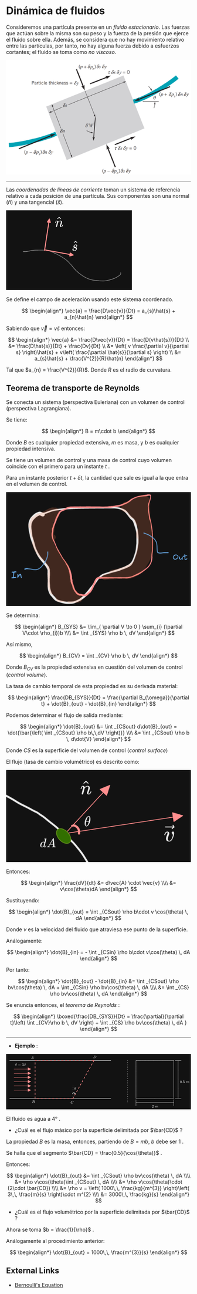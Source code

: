 # Dinámica de fluidos


Consideremos una partícula presente en un _fluido estacionario_. Las fuerzas que actúan sobre la misma son su peso y la fuerza de la presión que ejerce el fluido sobre ella. Además, se considera que no hay movimiento relativo entre las partículas, por tanto, no hay alguna fuerza debido a esfuerzos cortantes; el fluido se toma como _no viscoso_.




![](attachments/Pasted%20image%2020230522115438.png)



---

Las _coordenadas de líneas de corriente_ toman un sistema de referencia relativo a cada posición de una partícula. Sus componentes son una normal ($\hat{n}$) y una tangencial ($\hat{s}$).

![](attachments/Pasted%20image%2020230416142540.png)

Se define el campo de aceleración usando este sistema coordenado.

$$
\begin{align*}
	\vec{a} = \frac{D\vec{v}}{Dt} = a_{s}\hat{s} + a_{n}\hat{n}
\end{align*}
$$


Sabiendo que $\vec{v} = v\hat{s}$ entonces:

$$
\begin{align*}
	\vec{a} &= \frac{D\vec{v}}{Dt} = \frac{D(v\hat{s})}{Dt} \\
	&= \frac{D\hat{s}}{Dt} + \frac{Dv}{Dt} \\
	&= \left( v \frac{\partial v}{\partial s} \right)\hat{s} + v\left( \frac{\partial \hat{s}}{\partial s} \right) \\
	&= a_{s}\hat{s} + \frac{V^{2}}{R}\hat{n}
\end{align*}
$$

Tal que $a_{n} = \frac{V^{2}}{R}$. Donde $R$ es el radio de curvatura.


## Teorema de transporte de Reynolds

Se conecta un sistema (perspectiva Euleriana) con un volumen de control (perspectiva Lagrangiana).

Se tiene:

$$
\begin{align*}
	B = m\cdot b
\end{align*}
$$

Donde $B$ es cualquier propiedad extensiva, $m$ es masa, y $b$ es cualquier propiedad intensiva.

Se tiene un volumen de control y una masa de control cuyo volumen coincide con el primero para un instante $t$ .

Para un instante posterior $t + \delta t$, la cantidad que sale es igual a la que entra en el volumen de control.

![](attachments/Pasted%20image%2020230507130605.png)

Se determina:

$$
\begin{align*}
	B_{SYS} &= \lim_{ \partial V \to 0 } \sum_{i} (\partial V\cdot \rho_{i})b  \\\\
	&= \int _{SYS} \rho b \, dV
\end{align*}
$$

Así mismo,

$$
\begin{align*}
	B_{CV} = \int _{CV} \rho b \, dV
\end{align*}
$$

Donde $B_{CV}$ es la propiedad extensiva en cuestión del volumen de control (_control volume_).

La tasa de cambio temporal de esta propiedad es su derivada material:

$$
\begin{align*}
	\frac{DB_{SYS}}{Dt} = \frac{\partial B_{\omega}}{\partial t} + \dot{B}_{out} - \dot{B}_{in}
\end{align*}
$$

Podemos determinar el flujo de salida mediante:

$$
\begin{align*}
	\dot{B}_{out} &= \int _{CSout} d\dot{B}_{out} = \dot{\bar{\left( \int _{CSout} \rho b\,\,dV \right)}} \\\\
	&= \int _{CSout} \rho b \, d\dot{V}
\end{align*}
$$

Donde $CS$ es la superficie del volumen de control (_control surface_)

El flujo (tasa de cambio volumétrico) es descrito como:

![](attachments/Pasted%20image%2020230507132338.png)

Entonces:

$$
\begin{align*}
	\frac{dV}{dt} &= d\vec{A} \cdot \vec{v} \\\\
	&= v\cos(\theta)dA
\end{align*}
$$

Sustituyendo:

$$
\begin{align*}
	\dot{B}_{out} = \int _{CSout} \rho b\cdot v \cos(\theta) \, dA
\end{align*}
$$

Donde $v$ es la velocidad del fluido que atraviesa ese punto de la superficie.

Análogamente:

$$
\begin{align*}
	\dot{B}_{in} = - \int _{CSin} \rho b\cdot v\cos(\theta) \, dA
\end{align*}
$$

Por tanto:

$$
\begin{align*}
	\dot{B}_{out} - \dot{B}_{in} &= \int _{CSout} \rho bv\cos(\theta) \, dA + \int _{CSin} \rho bv\cos(\theta) \, dA \\\\
	&= \int _{CS} \rho bv\cos(\theta) \, dA
\end{align*}
$$

Se enuncia entonces, el _teorema de Reynolds_ :

$$
\begin{align*}
	\boxed{\frac{DB_{SYS}}{Dt} = \frac{\partial}{\partial t}\left( \int _{CV}\rho b \, dV  \right) + \int _{CS} \rho bv\cos(\theta) \, dA }
\end{align*}
$$

---

- __Ejemplo__ :

![](attachments/Pasted%20image%2020230507134256.png)

El fluido es agua a $4$° .


- ¿Cuál es el flujo másico por la superficie delimitada por $\bar{CD}$ ?

La propiedad $B$ es la masa, entonces, partiendo de $B = mb$, $b$ debe ser $1$ .

Se halla que el segmento $\bar{CD} = \frac{0.5}{\cos(\theta)}$ .

Entonces:

$$
\begin{align*}
	\dot{B}_{out} &= \int _{CSout} \rho bv\cos(\theta) \, dA  \\\\
	&= \rho v\cos(\theta)\int _{CSout}  \, dA  \\\\
	&= \rho v\cos(\theta)\cdot (2\cdot \bar{CD}) \\\\
	&= \rho v = \left( 1000\,\, \frac{kg}{m^{3}} \right)\left( 3\,\, \frac{m}{s} \right)\cdot m^{2} \\\\
	&= 3000\,\, \frac{kg}{s}
\end{align*}
$$

- ¿Cuál es el flujo volumétrico por la superficie delimitada por $\bar{CD}$ ?

Ahora se toma $b = \frac{1}{\rho}$ .

Análogamente al procedimiento anterior:

$$
\begin{align*}
	\dot{B}_{out} = 1000\,\, \frac{m^{3}}{s}
\end{align*}
$$



## External Links

- [Bernoulli's Equation](https://www.youtube.com/watch?v=DW4rItB20h4)